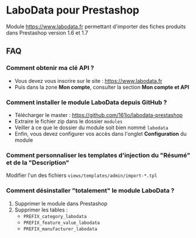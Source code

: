 # LaboData pour Prestashop

Module https://www.labodata.fr permettant d'importer des fiches produits dans Prestashop version 1.6 et 1.7


## FAQ

### Comment obtenir ma clé API ?

* Vous devez vous inscrire sur le site : https://www.labodata.fr
* Puis dans la zone **Mon compte**, consulter la section **Mon compte et API**


### Comment installer le module LaboData depuis GitHub ?

* Télécharger le master : https://github.com/161io/labodata-prestashop
* Extraire le fichier zip dans le dossier `modules`
* Veiller à ce que le dossier du module soit bien nommé `labodata`
* Enfin, vous devez configurer vos accès dans l'onglet **Configuration** du module


### Comment personnaliser les templates d'injection du "Résumé" et de la "Description"

Modifier l'un des fichiers `views/templates/admin/import-*.tpl`


### Comment désinstaller "totalement" le module LaboData ?

1. Supprimer le module dans Prestashop
2. Supprimer les tables :
    * `PREFIX_category_labodata`
    * `PREFIX_feature_value_labodata`
    * `PREFIX_manufacturer_labodata`

